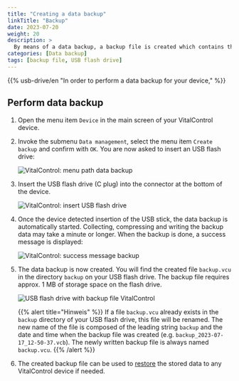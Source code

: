 ```yaml
---
title: "Creating a data backup"
linkTitle: "Backup"
date: 2023-07-20
weight: 20
description: >
  By means of a data backup, a backup file is created which contains the entire data stored on the VitalControl device.
categories: [Data backup]
tags: [backup file, USB flash drive]
---
```

{{% usb-drive/en "In order to perform a data backup for your device," %}}

## Perform data backup

1. Open the menu item `Device` in the main screen of your VitalControl device.

2. Invoke the submenu `Data management`, select the menu item `Create backup` and confirm with `OK`. You are now asked to insert an USB flash drive:

   ![VitalControl: menu path data backup](../images/backup.png "Invoke data backup")

3. Insert the USB flash drive (C plug) into the connector at the bottom of the device.

   ![VitalControl: insert USB flash drive](/images/firmware/update/plug-in-dual-usb-stick.svg "Insert USB flash drive")

4. Once the device detected insertion of the USB stick, the data backup is automatically started. Collecting, compressing and writing the backup data may take a minute or longer. When the backup is done, a success message is displayed:

   ![VitalControl: success message backup](../images/backup-done.png "Success data backup")

5. The data backup is now created. You will find the created file `backup.vcu` in the directory `backup` on your USB flash drive.  The backup file requires approx. 1 MB of storage space on the flash drive.

   ![USB flash drive with backup file VitalControl](../images/backup-file.png "USB flash drive with backup file")

   {{% alert title="Hinweis" %}}
  If a file `backup.vcu` already exists in the `backup` directory of your USB flash drive, this file will be renamed. The new name of the file is composed of the leading string `backup` and the date and time when the backup file was created (e.g. `backup_2023-07-17_12-50-37.vcb`). The newly written backup file is always named `backup.vcu`.
    {{% /alert %}}

6. The created backup file can be used to [restore](../restore) the stored data to any VitalControl device if needed.
